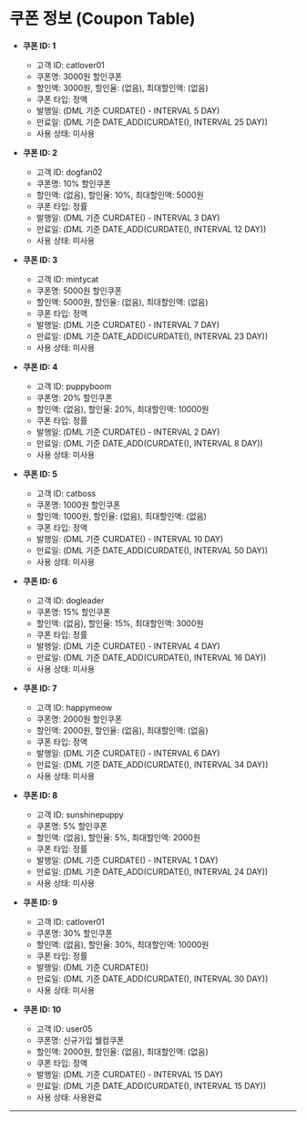 # 쿠폰 정보 (Coupon Table)

- **쿠폰 ID: 1**

  - 고객 ID: catlover01
  - 쿠폰명: 3000원 할인쿠폰
  - 할인액: 3000원, 할인율: (없음), 최대할인액: (없음)
  - 쿠폰 타입: 정액
  - 발행일: (DML 기준 CURDATE() - INTERVAL 5 DAY)
  - 만료일: (DML 기준 DATE_ADD(CURDATE(), INTERVAL 25 DAY))
  - 사용 상태: 미사용

- **쿠폰 ID: 2**

  - 고객 ID: dogfan02
  - 쿠폰명: 10% 할인쿠폰
  - 할인액: (없음), 할인율: 10%, 최대할인액: 5000원
  - 쿠폰 타입: 정률
  - 발행일: (DML 기준 CURDATE() - INTERVAL 3 DAY)
  - 만료일: (DML 기준 DATE_ADD(CURDATE(), INTERVAL 12 DAY))
  - 사용 상태: 미사용

- **쿠폰 ID: 3**

  - 고객 ID: mintycat
  - 쿠폰명: 5000원 할인쿠폰
  - 할인액: 5000원, 할인율: (없음), 최대할인액: (없음)
  - 쿠폰 타입: 정액
  - 발행일: (DML 기준 CURDATE() - INTERVAL 7 DAY)
  - 만료일: (DML 기준 DATE_ADD(CURDATE(), INTERVAL 23 DAY))
  - 사용 상태: 미사용

- **쿠폰 ID: 4**

  - 고객 ID: puppyboom
  - 쿠폰명: 20% 할인쿠폰
  - 할인액: (없음), 할인율: 20%, 최대할인액: 10000원
  - 쿠폰 타입: 정률
  - 발행일: (DML 기준 CURDATE() - INTERVAL 2 DAY)
  - 만료일: (DML 기준 DATE_ADD(CURDATE(), INTERVAL 8 DAY))
  - 사용 상태: 미사용

- **쿠폰 ID: 5**

  - 고객 ID: catboss
  - 쿠폰명: 1000원 할인쿠폰
  - 할인액: 1000원, 할인율: (없음), 최대할인액: (없음)
  - 쿠폰 타입: 정액
  - 발행일: (DML 기준 CURDATE() - INTERVAL 10 DAY)
  - 만료일: (DML 기준 DATE_ADD(CURDATE(), INTERVAL 50 DAY))
  - 사용 상태: 미사용

- **쿠폰 ID: 6**

  - 고객 ID: dogleader
  - 쿠폰명: 15% 할인쿠폰
  - 할인액: (없음), 할인율: 15%, 최대할인액: 3000원
  - 쿠폰 타입: 정률
  - 발행일: (DML 기준 CURDATE() - INTERVAL 4 DAY)
  - 만료일: (DML 기준 DATE_ADD(CURDATE(), INTERVAL 16 DAY))
  - 사용 상태: 미사용

- **쿠폰 ID: 7**

  - 고객 ID: happymeow
  - 쿠폰명: 2000원 할인쿠폰
  - 할인액: 2000원, 할인율: (없음), 최대할인액: (없음)
  - 쿠폰 타입: 정액
  - 발행일: (DML 기준 CURDATE() - INTERVAL 6 DAY)
  - 만료일: (DML 기준 DATE_ADD(CURDATE(), INTERVAL 34 DAY))
  - 사용 상태: 미사용

- **쿠폰 ID: 8**

  - 고객 ID: sunshinepuppy
  - 쿠폰명: 5% 할인쿠폰
  - 할인액: (없음), 할인율: 5%, 최대할인액: 2000원
  - 쿠폰 타입: 정률
  - 발행일: (DML 기준 CURDATE() - INTERVAL 1 DAY)
  - 만료일: (DML 기준 DATE_ADD(CURDATE(), INTERVAL 24 DAY))
  - 사용 상태: 미사용

- **쿠폰 ID: 9**

  - 고객 ID: catlover01
  - 쿠폰명: 30% 할인쿠폰
  - 할인액: (없음), 할인율: 30%, 최대할인액: 10000원
  - 쿠폰 타입: 정률
  - 발행일: (DML 기준 CURDATE())
  - 만료일: (DML 기준 DATE_ADD(CURDATE(), INTERVAL 30 DAY))
  - 사용 상태: 미사용

- **쿠폰 ID: 10**
  - 고객 ID: user05
  - 쿠폰명: 신규가입 웰컴쿠폰
  - 할인액: 2000원, 할인율: (없음), 최대할인액: (없음)
  - 쿠폰 타입: 정액
  - 발행일: (DML 기준 CURDATE() - INTERVAL 15 DAY)
  - 만료일: (DML 기준 DATE_ADD(CURDATE(), INTERVAL 15 DAY))
  - 사용 상태: 사용완료

---
